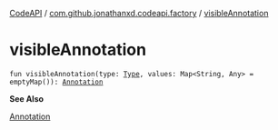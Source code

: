 [CodeAPI](../index.md) / [com.github.jonathanxd.codeapi.factory](index.md) / [visibleAnnotation](.)

# visibleAnnotation

`fun visibleAnnotation(type: `[`Type`](http://docs.oracle.com/javase/6/docs/api/java/lang/reflect/Type.html)`, values: Map<String, Any> = emptyMap()): `[`Annotation`](../com.github.jonathanxd.codeapi.base/-annotation/index.md)

**See Also**

[Annotation](../com.github.jonathanxd.codeapi.base/-annotation/index.md)

